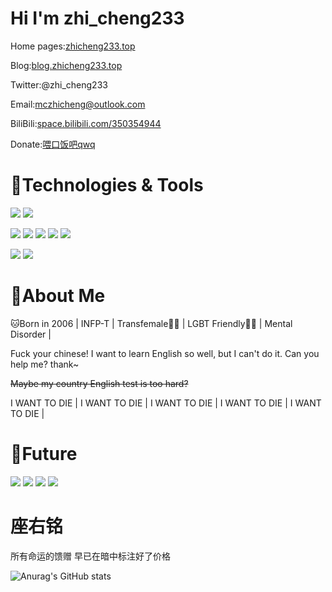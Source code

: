 # Hi I'm zhi_cheng233

Home pages:[zhicheng233.top](https://zhicheng233.top)

Blog:[blog.zhicheng233.top](https://blog.zhicheng233.top)

Twitter:@zhi_cheng233

Email:[mczhicheng@outlook.com](mailto:mczhicheng@outlook.com)

BiliBili:[space.bilibili.com/350354944](https://space.bilibili.com/350354944)

Donate:[喂口饭吧qwq](https://zhicheng233.top/Donate/)

# 🧰Technologies & Tools
![](https://img.shields.io/badge/11-OS?style=flat&logo=windows11&label=Windows&color=%230078D4)
![](https://img.shields.io/badge/Arch%20Linux-IDE?style=flat&logo=archlinux&logoColor=ffffff&label=OS&color=%231793D1)

![](https://img.shields.io/badge/IntelliJ%20IDEA-IDE?style=flat&logo=intellijidea&logoColor=ffffff&label=IDE&color=3cc4ff)
![](https://img.shields.io/badge/PyCharm-IDE?style=flat&logo=pycharm&logoColor=ffffff&label=IDE&color=ffe108)
![](https://img.shields.io/badge/Visual%20Studio%202022-IDE?style=flat&logo=visualstudio&logoColor=ffffff&label=IDE&color=%235C2D91)
![](https://img.shields.io/badge/Android%20Studio-IDE?style=flat&logo=androidstudio&logoColor=ffffff&label=IDE&color=%233DDC84)
![](https://img.shields.io/badge/Visual%20Studio%20Code-Editor?style=flat&logo=visualstudiocode&logoColor=ffffff&label=Editor&color=%23007ACC)

![](https://img.shields.io/badge/Java-Code?style=flat&logo=openjdk&logoColor=ffffff&label=Code&color=%23F80000)
![](https://img.shields.io/badge/Python-Code?style=flat&logo=python&logoColor=ffffff&label=Code&color=ffe108)

# 📌About Me

🐱Born in 2006 | INFP-T | Transfemale🏳‍⚧ | LGBT Friendly🏳️‍🌈 | Mental Disorder |

Fuck your chinese! I want to learn English so well, but  I can't do it. Can you help me? thank~

~~Maybe my country English test is too hard?~~

I WANT TO DIE | I WANT TO DIE | I WANT TO DIE | I WANT TO DIE | I WANT TO DIE |

# 🌈Future

![](https://img.shields.io/badge/C%2B%2B-Code?style=flat&logo=cplusplus&logoColor=ffffff&label=Code&color=%2300599C)
![](https://img.shields.io/badge/C%23-Code?style=flat&logo=csharp&logoColor=ffffff&label=Code&color=%23512BD4)
![](https://img.shields.io/badge/QT-Framework?style=flat&logo=qt&logoColor=ffffff&label=Framework&color=%2341CD52)
![](https://img.shields.io/badge/React-Framework?style=flat&logo=react&logoColor=ffffff&label=Framework&color=%2361DAFB)
# 座右铭
所有命运的馈赠 早已在暗中标注好了价格

![Anurag's GitHub stats](https://github-readme-stats.vercel.app/api?username=zhicheng233&bg_color=30,e96443,904e95&title_color=fff&text_color=fff)

